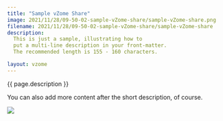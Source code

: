 ```yaml
---
title: "Sample vZome Share"
image: 2021/11/28/09-50-02-sample-vZome-share/sample-vZome-share.png
filename: 2021/11/28/09-50-02-sample-vZome-share/sample-vZome-share
description:
  This is just a sample, illustrating how to
  put a multi-line description in your front-matter.
  The recommended length is 155 - 160 characters.

layout: vzome
---
```


{{ page.description }}

You can also add more content after the short description, of course.

<vzome-viewer src="{{ site.github.url }}/{{ page.filename }}.vZome" style="width: 100%; height: 65vh;">
  <img src="{{ site.github.url }}/{{ page.filename }}.png"/>
</vzome-viewer>
